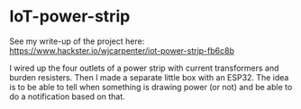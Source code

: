 # IoT-power-strip
See my write-up of the project here: https://www.hackster.io/wjcarpenter/iot-power-strip-fb6c8b

I wired up the four outlets of a power strip with current transformers and burden resisters. Then I made a separate little box with an ESP32. The idea is to be able to tell when something is drawing power (or not) and be able to do a notification based on that.
